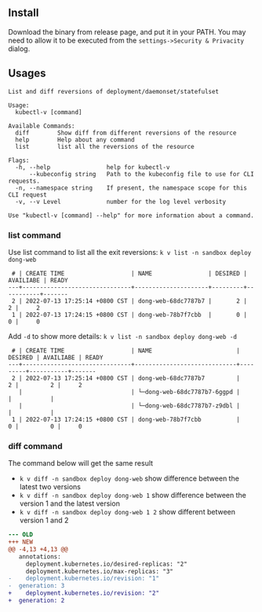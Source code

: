 ## Install
Download the binary from release page, and put it in your PATH. You may need to allow it to be executed from the `settings->Security & Privacity` dialog.

## Usages


``` text
List and diff reversions of deployment/daemonset/statefulset

Usage:
  kubectl-v [command]

Available Commands:
  diff        Show diff from different reversions of the resource
  help        Help about any command
  list        list all the reversions of the resource

Flags:
  -h, --help                help for kubectl-v
      --kubeconfig string   Path to the kubeconfig file to use for CLI requests.
  -n, --namespace string    If present, the namespace scope for this CLI request
  -v, --v Level             number for the log level verbosity

Use "kubectl-v [command] --help" for more information about a command.

```

### list command

Use list command to list all the exit reversions: `k v list -n sandbox deploy dong-web`

``` text
 # | CREATE TIME                   | NAME                | DESIRED | AVAILIABE | READY
---+-------------------------------+---------------------+---------+-----------+-------
 2 | 2022-07-13 17:25:14 +0800 CST | dong-web-68dc7787b7 |       2 |         2 |     2
 1 | 2022-07-13 17:24:15 +0800 CST | dong-web-78b7f7cbb  |       0 |         0 |     0
```

Add `-d` to show more details: `k v list -n sandbox deploy dong-web -d`

``` text
 # | CREATE TIME                   | NAME                        | DESIRED | AVAILIABE | READY
---+-------------------------------+-----------------------------+---------+-----------+-------
 2 | 2022-07-13 17:25:14 +0800 CST | dong-web-68dc7787b7         |       2 |         2 |     2
   |                               | └─dong-web-68dc7787b7-6ggpd |         |           |
   |                               | └─dong-web-68dc7787b7-z9dbl |         |           |
 1 | 2022-07-13 17:24:15 +0800 CST | dong-web-78b7f7cbb          |       0 |         0 |     0
```

### diff command

The command below will get the same result
- `k v diff -n sandbox deploy dong-web` show difference between the latest two versions
- `k v diff -n sandbox deploy dong-web 1` show difference between the version 1 and the latest version
- `k v diff -n sandbox deploy dong-web 1 2` show different between version 1 and 2


``` diff
--- OLD
+++ NEW
@@ -4,13 +4,13 @@
   annotations:
     deployment.kubernetes.io/desired-replicas: "2"
     deployment.kubernetes.io/max-replicas: "3"
-    deployment.kubernetes.io/revision: "1"
-  generation: 3
+    deployment.kubernetes.io/revision: "2"
+  generation: 2
```
